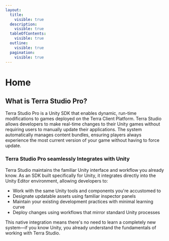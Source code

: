 ```yaml
---
layout:
  title:
    visible: true
  description:
    visible: true
  tableOfContents:
    visible: true
  outline:
    visible: true
  pagination:
    visible: true
---
```


# Home

## What is Terra Studio Pro?

Terra Studio Pro is a Unity SDK that enables dynamic, run-time modifications to games deployed on the Terra Client Platform. Terra Studio allows developers to make real-time changes to their Unity games without requiring users to manually update their applications. The system automatically manages content bundles, ensuring players always experience the most current version of your game without having to force update.&#x20;

### Terra Studio Pro seamlessly Integrates with Unity

Terra Studio maintains the familiar Unity interface and workflow you already know. As an SDK built specifically for Unity, it integrates directly into the Unity Editor environment, allowing developers to:

* Work with the same Unity tools and components you're accustomed to
* Designate updatable assets using familiar inspector panels
* Maintain your existing development practices with minimal learning curve
* Deploy changes using workflows that mirror standard Unity processes

This native integration means there's no need to learn a completely new system—if you know Unity, you already understand the fundamentals of working with Terra Studio.
